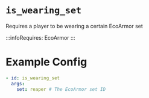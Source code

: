 # `is_wearing_set`

Requires a player to be wearing a certain EcoArmor set

:::infoRequires:
EcoArmor
:::

# Example Config
```yaml
- id: is_wearing_set
  args:
    set: reaper # The EcoArmor set ID
```
